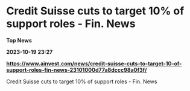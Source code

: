 # Credit Suisse cuts to target 10% of support roles - Fin. News
**Top News**

**2023-10-19 23:27**

**https://www.ainvest.com/news/credit-suisse-cuts-to-target-10-of-support-roles-fin-news-23101000d77a8dccc98a0f3f/**

Credit Suisse cuts to target 10% of support roles - Fin. News